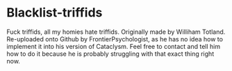 # Blacklist-triffids
Fuck triffids, all my homies hate triffids.
Originally made by Williham Totland.
Re-uploaded onto Github by FrontierPsychologist, as he has no idea how to implement it into his version of Cataclysm.
Feel free to contact and tell him how to do it because he is probably struggling with that exact thing right now.

